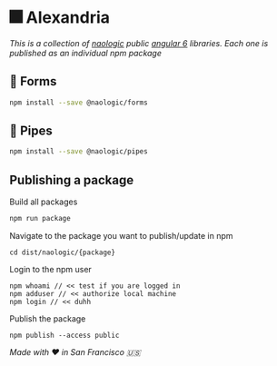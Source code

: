 # :fireworks: Alexandria

_This is a collection of [naologic](https://naologic.com) public [angular 6](https://angular.io/) libraries. Each one is published as an individual npm package_


## :page_with_curl: Forms

```bash
npm install --save @naologic/forms
```

## :page_with_curl: Pipes

```bash
npm install --save @naologic/pipes
```


## Publishing a package

Build all packages
```bash
npm run package
```

Navigate to the package you want to publish/update in npm
```$xslt
cd dist/naologic/{package}
```

Login to the npm user
```
npm whoami // << test if you are logged in
npm adduser // << authorize local machine
npm login // << duhh
```

Publish the package 
```$xslt
npm publish --access public
```


_Made with :heart: in San Francisco :us:_

